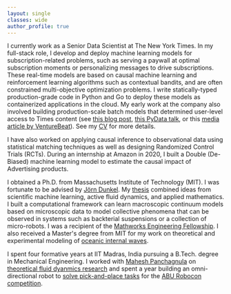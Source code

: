 ```yaml
---
layout: single
classes: wide
author_profile: true
---
```


I currently work as a Senior Data Scientist at The New York Times. In my full-stack role, I develop and deploy machine learning models for subscription-related problems, such as serving a paywall at optimal subscription moments or personalizing messages to drive subscriptions. These real-time models are based on causal machine learning and reinforcement learning algorithms such as contextual bandits, and are often constrained multi-objective optimization problems. I write statically-typed production-grade code in Python and Go to deploy these models as containerized applications in the cloud. My early work at the company also involved building production-scale batch models that determined user-level access to Times content (see [this blog post](https://open.nytimes.com/how-the-new-york-times-uses-machine-learning-to-make-its-paywall-smarter-e5771d5f46f8), [this PyData talk](https://www.youtube.com/watch?v=6CmS96K6-EE), or this [media article by VentureBeat](https://venturebeat.com/ai/how-machine-learning-helps-the-new-york-times-power-its-paywall/)). See my [CV](https://rohitsupekar.github.io/assets/rohit_supekar.pdf) for more details.

I have also worked on applying causal inference to observational data using statistical matching techniques as well as designing Randomized Control Trials (RCTs). During an internship at Amazon in 2020, I built a Double (De-Biased) machine learning model to estimate the causal impact of Advertising products.

I obtained a Ph.D. from Massachusetts Institute of Technology (MIT). I was fortunate to be advised by [Jörn Dunkel](https://math.mit.edu/~dunkel/). My [thesis](https://rohitsupekar.github.io/assets/phd_thesis.pdf) combined ideas from scientific machine learning, active fluid dynamics, and applied mathematics. I built a computational framework can learn macroscopic continuum models based on microscopic data to model collective phenomena that can be observed in systems such as backterial suspensions or a collection of micro-robots. I was a recipient of the [Mathworks Engineering Fellowship](https://engineering.mit.edu/2021-mathworks-fellows/page/2/). I also received a Master's degree from MIT for my work on theoretical and experimental modeling of [oceanic internal waves](https://rohitsupekar.github.io/assets/sm_thesis.pdf). 

I spent four formative years at IIT Madras, India pursuing a B.Tech. degree in Mechanical Engineering. I worked with [Mahesh Panchagnula](https://home.iitm.ac.in/mvp/) on [theoretical fluid dyanmics research](https://arxiv.org/abs/1408.6654) and spent a year building an omni-directional robot to [solve pick-and-place tasks](https://www.youtube.com/watch?v=M6jNqmd_Jek) for the [ABU Robocon competition](https://en.wikipedia.org/wiki/ABU_Robocon).  